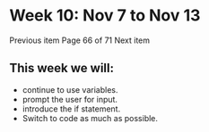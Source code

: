 # Week 10: Nov 7 to Nov 13  
Previous item Page 66 of 71  Next item


## This week we will:

- continue to use variables.
- prompt the user for input.
- introduce the if statement.
- Switch to code as much as possible.
